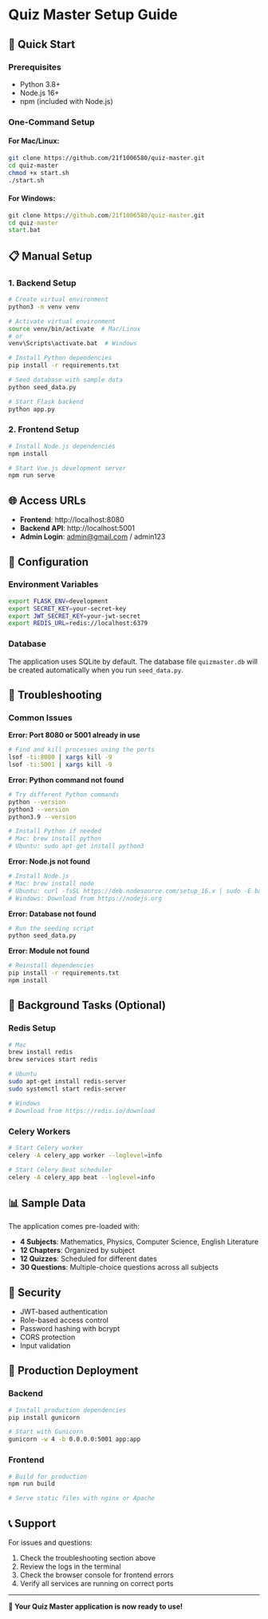 # Quiz Master Setup Guide

## 🚀 Quick Start

### Prerequisites
- Python 3.8+
- Node.js 16+
- npm (included with Node.js)

### One-Command Setup

#### For Mac/Linux:
```bash
git clone https://github.com/21f1006580/quiz-master.git
cd quiz-master
chmod +x start.sh
./start.sh
```

#### For Windows:
```cmd
git clone https://github.com/21f1006580/quiz-master.git
cd quiz-master
start.bat
```

## 📋 Manual Setup

### 1. Backend Setup

```bash
# Create virtual environment
python3 -m venv venv

# Activate virtual environment
source venv/bin/activate  # Mac/Linux
# or
venv\Scripts\activate.bat  # Windows

# Install Python dependencies
pip install -r requirements.txt

# Seed database with sample data
python seed_data.py

# Start Flask backend
python app.py
```

### 2. Frontend Setup

```bash
# Install Node.js dependencies
npm install

# Start Vue.js development server
npm run serve
```

## 🌐 Access URLs

- **Frontend**: http://localhost:8080
- **Backend API**: http://localhost:5001
- **Admin Login**: admin@gmail.com / admin123

## 🔧 Configuration

### Environment Variables
```bash
export FLASK_ENV=development
export SECRET_KEY=your-secret-key
export JWT_SECRET_KEY=your-jwt-secret
export REDIS_URL=redis://localhost:6379
```

### Database
The application uses SQLite by default. The database file `quizmaster.db` will be created automatically when you run `seed_data.py`.

## 🐛 Troubleshooting

### Common Issues

**Error: Port 8080 or 5001 already in use**
```bash
# Find and kill processes using the ports
lsof -ti:8080 | xargs kill -9
lsof -ti:5001 | xargs kill -9
```

**Error: Python command not found**
```bash
# Try different Python commands
python --version
python3 --version
python3.9 --version

# Install Python if needed
# Mac: brew install python
# Ubuntu: sudo apt-get install python3
```

**Error: Node.js not found**
```bash
# Install Node.js
# Mac: brew install node
# Ubuntu: curl -fsSL https://deb.nodesource.com/setup_16.x | sudo -E bash -
# Windows: Download from https://nodejs.org
```

**Error: Database not found**
```bash
# Run the seeding script
python seed_data.py
```

**Error: Module not found**
```bash
# Reinstall dependencies
pip install -r requirements.txt
npm install
```

## 🎯 Background Tasks (Optional)

### Redis Setup
```bash
# Mac
brew install redis
brew services start redis

# Ubuntu
sudo apt-get install redis-server
sudo systemctl start redis-server

# Windows
# Download from https://redis.io/download
```

### Celery Workers
```bash
# Start Celery worker
celery -A celery_app worker --loglevel=info

# Start Celery Beat scheduler
celery -A celery_app beat --loglevel=info
```

## 📊 Sample Data

The application comes pre-loaded with:
- **4 Subjects**: Mathematics, Physics, Computer Science, English Literature
- **12 Chapters**: Organized by subject
- **12 Quizzes**: Scheduled for different dates
- **30 Questions**: Multiple-choice questions across all subjects

## 🔐 Security

- JWT-based authentication
- Role-based access control
- Password hashing with bcrypt
- CORS protection
- Input validation

## 🚀 Production Deployment

### Backend
```bash
# Install production dependencies
pip install gunicorn

# Start with Gunicorn
gunicorn -w 4 -b 0.0.0.0:5001 app:app
```

### Frontend
```bash
# Build for production
npm run build

# Serve static files with nginx or Apache
```

## 📞 Support

For issues and questions:
1. Check the troubleshooting section above
2. Review the logs in the terminal
3. Check the browser console for frontend errors
4. Verify all services are running on correct ports

---

**🎉 Your Quiz Master application is now ready to use!** 